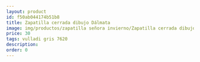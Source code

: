 ```yaml
---
layout: product
id: f50ab044174b51b8
title: Zapatilla cerrada dibujo Dálmata
image: img/productos/zapatilla señora invierno/Zapatilla cerrada dibujo Dálmata=30=vulladi gris 7620.webp
price: 30
tags: vulladi gris 7620
description: 
order: 0
---
```

